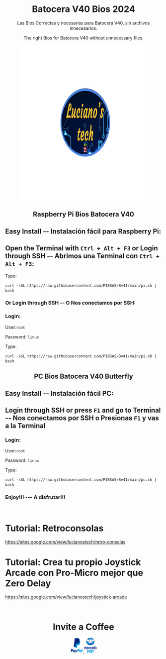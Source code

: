 <h1 align="center"> Batocera V40 Bios 2024</h1>
<p align="center">
Las Bios Correctas y necesarias para Batocera V40, sin archivos innecesarios.
</p>
<p align="center">
The right Bios for Batocera V40 without unnecessary files.
</p>
<p align="center">
<img src="https://raw.githubusercontent.com/PIBSAS/RetroPieBios/master/logov3.png" alt="Luciano's tech" width="400" height="500">
</p>

<h2 align="center"> Raspberry Pi Bios Batocera V40</h2>

## Easy Install -- Instalación fácil para Raspberry Pi:

## Open the Terminal with `Ctrl + Alt + F3` or Login through SSH -- Abrimos una Terminal con `Ctrl + Alt + F3`:

Type:

```
curl -sSL https://raw.githubusercontent.com/PIBSAS/Bv41/main/pi.sh | bash
```

### Or Login through SSH -- O Nos conectamos por SSH:

### Login:

User:`root`

Password: `linux`

Type:

```
curl -sSL https://raw.githubusercontent.com/PIBSAS/Bv41/main/pi.sh | bash
```

<h2 align="center"> PC Bios Batocera V40 Butterfly</h2>

## Easy Install -- Instalación fácil PC:

## Login through SSH or press `F1` and go to Terminal -- Nos conectamos por SSH o Presionas `F1` y vas a la Terminal

### Login:

User:`root`

Password: `linux`

Type:

```
curl -sSL https://raw.githubusercontent.com/PIBSAS/Bv41/main/pc.sh | bash
```
### Enjoy!!! --- A disfrutar!!!

<br>

# Tutorial: Retroconsolas
https://sites.google.com/view/lucianostech/retro-consolas

# Tutorial: Crea tu propio Joystick Arcade con Pro-Micro mejor que Zero Delay
https://sites.google.com/view/lucianostech/joystick-arcade

<br>
<h1 align="center"> Invite a Coffee</h1>
<p align="center">
<a href="https://www.paypal.com/paypalme/RaspberryPiBsAs">
<img src="https://raw.githubusercontent.com/PIBSAS/MiPiTV/master/Paypal_2014_logo.png" alt="Invite a Coffee" width="40" height="50">
</a>
<a href="https://link.mercadopago.com.ar/raspberrypibsas">
<img src="https://raw.githubusercontent.com/PIBSAS/MiPiTV/master/MercadoPago.png" alt="Invite a Coffee" width="40" height="50">
</a>
</p>
